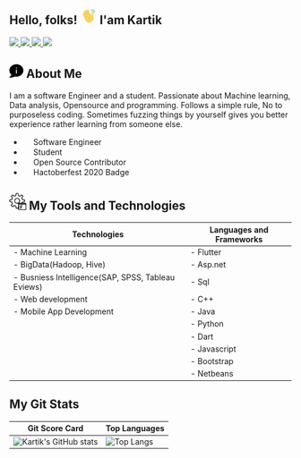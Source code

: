 ## Hello, folks! <img src="https://github.com/Kartik987/Kartik/blob/main/Wavehand.gif" width="30px"> I'am Kartik


<a href="https://www.linkedin.com/in/kartik-arora-97ba1a203">
<img src="https://img.shields.io/badge/LinkedIn-white?style=flat&logo=linkedin&labelColor=black">
</a>

<a href="https://github.com/Kartik987">
<img src="https://img.shields.io/badge/GitHub-white?style=flat&logo=Github&labelColor=black">
</a>

<a href="https://dev.to/kartik987">
<img src="https://img.shields.io/badge/dev.to-white?style=flat&logo=dev.to&labelColor=black">
</a>
<a href="https://www.hackerrank.com/Kartik923">
<img src="https://img.shields.io/badge/HackerRank-black?style=flat&logo=HackerRank&labelColor=#2EC866">
</a>

<br>

## <img src="https://github.com/Kartik987/Kartik/blob/main/About.png" width="25px" > About Me

I am a software Engineer and a student. Passionate about Machine learning, Data analysis, Opensource and programming. Follows a simple rule, No to purposeless coding. Sometimes fuzzing things by yourself gives you better experience rather learning from someone else.

-  <img src="https://user-images.githubusercontent.com/48849171/109908732-ca0cb300-7cca-11eb-85a2-a034309c069d.png" data-canonical-src="https://gyazo.com/eb5c5741b6a9a16c692170a41a49c858.png" width="15" height="15" /> Software Engineer
- <img src="https://user-images.githubusercontent.com/48849171/109909572-566ba580-7ccc-11eb-8986-3573fccc0ae7.png" data-canonical-src="https://gyazo.com/eb5c5741b6a9a16c692170a41a49c858.png" width="15" height="15" /> Student 
- <img src="https://user-images.githubusercontent.com/48849171/109917003-9c2f6a80-7cda-11eb-909b-63b19c265b71.png" data-canonical-src="https://gyazo.com/eb5c5741b6a9a16c692170a41a49c858.png" width="15" height="15" /> Open Source Contributor
- <img src="https://user-images.githubusercontent.com/48849171/109916041-ed3e5f00-7cd8-11eb-904b-50cd30e0a426.png" data-canonical-src="https://gyazo.com/eb5c5741b6a9a16c692170a41a49c858.png" width="15" height="15" /> Hactoberfest 2020 Badge

## <img src="https://github.com/Kartik987/Kartik/blob/main/tools.png" width="30px"> My Tools and Technologies

| Technologies  | Languages and Frameworks |
| ------------- | ------------- |
| - Machine Learning  | - Flutter  |
| - BigData(Hadoop, Hive)  | - Asp.net  |
| - Busniess Intelligence(SAP, SPSS, Tableau Eviews) | - Sql |
| - Web development  | - C++  |
| - Mobile App Development  |- Java |
|  | - Python  |
|  | - Dart|
|  | - Javascript |
|  | - Bootstrap  |
| | - Netbeans  |


 
## My Git Stats

| Git Score Card  | Top Languages |
| ------------- | ------------- |
|![Kartik's GitHub stats](https://github-readme-stats.vercel.app/api?username=Kartik987&show_icons=true&theme=radical) |![Top Langs](https://github-readme-stats.vercel.app/api/top-langs/?username=Kartik987&layout=compact&theme=radical) |


